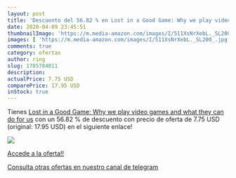 ```yaml
---
layout: post
title: 'Descuento del 56.82 % en Lost in a Good Game: Why we play video g'
date: 2020-04-09 23:45:51
thumbnailImage: 'https://m.media-amazon.com/images/I/511XsNrXebL._SL200_.jpg'
images: [ 'https://m.media-amazon.com/images/I/511XsNrXebL._SL200_.jpg' ]
comments: true
category: ofertas
author: ring
slug: 1785784811
description:
actualPrice: 7.75 USD
comparePrice: 17.95 USD
inStock: true
---
```


Tienes [Lost in a Good Game: Why we play video games and what they can do for us](https://www.amazon.com/dp/1785784811/?tag=redken08-20) con un 56.82 % de descuento con precio de oferta de 7.75 USD (original: 17.95 USD) en el siguiente enlace!

[![](https://m.media-amazon.com/images/I/511XsNrXebL._SL200_.jpg)](https://www.amazon.com/dp/1785784811/?tag=redken08-20)

[Accede a la oferta!!](https://www.amazon.com/dp/1785784811/?tag=redken08-20)

[Consulta otras ofertas en nuestro canal de telegram](https://t.me/s/ofertas25)
